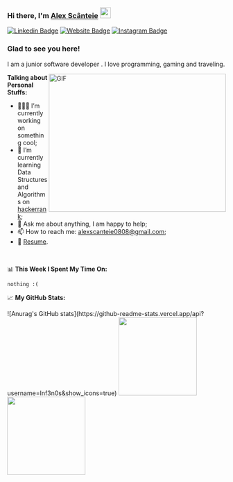 ### Hi there, I'm <a href="https://alexscanteie.me/" target="_blank">Alex Scânteie</a> <img src="https://media.giphy.com/media/hvRJCLFzcasrR4ia7z/giphy.gif" width="25px">

[![Linkedin Badge](https://img.shields.io/badge/-LinkedIn-0e76a8?style=flat-square&logo=Linkedin&logoColor=white)](https://www.linkedin.com/in/alexandru-scanteie/)
[![Website Badge](https://img.shields.io/badge/Website-3b5998?style=flat-square&logo=google-chrome&logoColor=white)](https://alexscanteie.me/)
[![Instagram Badge](https://img.shields.io/badge/-Instagram-e4405f?style=flat-square&logo=Instagram&logoColor=white)](https://instagram.com/alex.scanteie/)

### Glad to see you here! &nbsp;

I am a junior software developer . I love programming, gaming  and traveling.


<img align="right" alt="GIF" src="https://github.com/Gapur/Gapur/blob/master/coding.gif?raw=true" width="408" height="318" />
  

**Talking about Personal Stuffs:**

- 👨🏻‍💻 I’m currently working on something cool;
- 🚀 I’m currently learning Data Structures and Algorithms on [hackerrank](https://www.hackerrank.com/alexscanteie0808);
- 💬 Ask me about anything, I am happy to help;
- 📫 How to reach me: alexscanteie0808@gmail.com;
- 📝 [Resume](https://www.alexscanteie.me/resume.pdf).

</br>

📊 **This Week I Spent My Time On:**
<!--START_SECTION:waka-->
```text
nothing :(
```
<!--END_SECTION:waka-->


📈 **My GitHub Stats:**

<p>
  ![Anurag's GitHub stats](https://github-readme-stats.vercel.app/api?username=Inf3n0s&show_icons=true)
    
  
  <img height="180em" src="https://github-readme-stats.vercel.app/api?username=Inf3n0s&show_icons=true&hide_border=true&&count_private=true&include_all_commits=true" />
  <img height="180em" src="https://github-readme-stats.vercel.app/api/top-langs/?username=Inf3n0s&exclude_repo=KNN-Image-Classification&show_icons=true&hide_border=true&layout=compact&langs_count=8"/>
</p>



